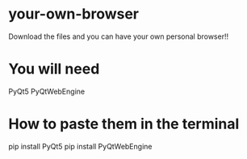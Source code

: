 # your-own-browser
Download the files and you can have your own personal browser!!


# You will need
PyQt5
PyQtWebEngine

# How to paste them in the terminal

pip install PyQt5
pip install PyQtWebEngine

